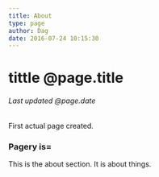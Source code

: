```yaml
---
title: About
type: page
author: Dag
date: 2016-07-24 10:15:30
---
```


# tittle @page.title
###### Last updated @page.date
First actual page created.

### Pagery is=
This is the about section. It is about things.

